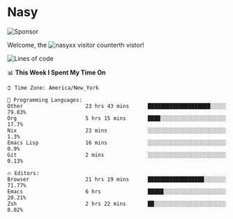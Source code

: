 # Nasy

<!--
<p align="center">
<img height="200" src="https://github-readme-stats.vercel.app/api?username=nasyxx&count_private=true&show_icons=true&theme=dracula&include_all_commits=true"/>
<img height="200" src="https://github-readme-stats.vercel.app/api/top-langs/?username=nasyxx&theme=dracula&hide=html,jupyter+notebook&count_private=true&show_icons=true"/>
</p>

  
----------------
-->

![Sponsor](https://img.shields.io/static/v1.svg?label=Sponsor&message=%E2%9D%A4&logo=GitHub&style=flat&color=pink)
 
Welcome, the ![nasyxx visitor counter](https://count.getloli.com/get/@nasyxx?theme=rule34)th vistor!
 
<!--START_SECTION:waka-->
![Lines of code](https://img.shields.io/badge/From%20Hello%20World%20I%27ve%20Written-5.4%20million%20lines%20of%20code-blue)

📊 **This Week I Spent My Time On** 

```text
⌚︎ Time Zone: America/New_York

💬 Programming Languages: 
Other                    23 hrs 43 mins      ████████████████████░░░░░   79.83% 
Org                      5 hrs 15 mins       ████░░░░░░░░░░░░░░░░░░░░░   17.7% 
Nix                      23 mins             ░░░░░░░░░░░░░░░░░░░░░░░░░   1.3% 
Emacs Lisp               16 mins             ░░░░░░░░░░░░░░░░░░░░░░░░░   0.9% 
Git                      2 mins              ░░░░░░░░░░░░░░░░░░░░░░░░░   0.13%

🔥 Editors: 
Browser                  21 hrs 19 mins      ██████████████████░░░░░░░   71.77% 
Emacs                    6 hrs               █████░░░░░░░░░░░░░░░░░░░░   20.21% 
Zsh                      2 hrs 22 mins       ██░░░░░░░░░░░░░░░░░░░░░░░   8.02%

```


<!--END_SECTION:waka-->

<!-- ![visitors](https://visitor-badge.laobi.icu/badge?page_id=nasyxx.nasyxx) -->
